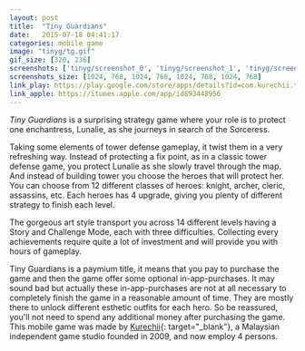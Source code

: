 ```yaml
---
layout: post
title:  "Tiny Guardians"
date:   2015-07-18 04:41:17
categories: mobile game
image: "tinyg/tg.gif"
gif_size: [320, 236]
screenshots: ['tinyg/screenshot_0', 'tinyg/screenshot_1', 'tinyg/screenshot_2', 'tinyg/screenshot_3']
screenshots_size: [1024, 768, 1024, 768, 1024, 768, 1024, 768]
link_play: https://play.google.com/store/apps/details?id=com.kurechii.tinyguardians
link_apple: https://itunes.apple.com/app/id893448956
---
```

*Tiny Guardians* is a surprising strategy game where your role is to protect one enchantress, Lunalie, as she journeys in search of the Sorceress.<!--more-->

Taking some elements of tower defense gameplay, it twist them in a very refreshing way. Instead of protecting a fix point, as in a classic tower defense game, you protect Lunalie as she slowly travel through the map. And instead of building tower you choose the heroes that will protect her. You can choose from 12 different classes of heroes: knight, archer, cleric, assassins, etc. Each heroes has 4 upgrade, giving you plenty of different strategy to finish each level.

The gorgeous art style transport you across 14 different levels having a Story and Challenge Mode, each with three difficulties. Collecting every achievements require quite a lot of investment and will provide you with hours of gameplay.

Tiny Guardians is a paymium title, it means that you pay to purchase the game and then the game offer some optional in-app-purchases. It may sound bad but actually these in-app-purchases are not at all necessary to completely finish the game in a reasonable amount of time. They are mostly there to unlock different esthetic outfits for each hero. So be reassured, you'll not need to spend any additional money after purchasing the game.
This mobile game was made by [Kurechii](http://kurechii.com/){: target="_blank"}, a Malaysian independent game studio founded in 2009, and now employ 4 persons. 
